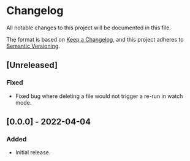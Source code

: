 # Changelog

All notable changes to this project will be documented in this file.

The format is based on [Keep a Changelog](https://keepachangelog.com/en/1.0.0/),
and this project adheres to [Semantic
Versioning](https://semver.org/spec/v2.0.0.html).

## [Unreleased]

### Fixed

- Fixed bug where deleting a file would not trigger a re-run in watch mode.

## [0.0.0] - 2022-04-04

### Added

- Initial release.
